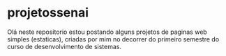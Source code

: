 # projetossenai

Olá neste repositorio estou postando alguns projetos de paginas web simples (estaticas),
criadas por mim no decorrer do primeiro semestre do curso de desenvolvimento de sistemas.
